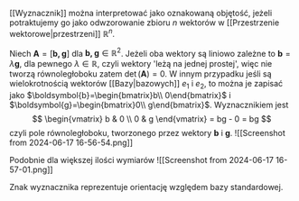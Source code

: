 [[Wyznacznik]] można interpretować jako oznakowaną objętość, jeżeli potraktujemy go jako odwzorowanie zbioru $n$ wektorów w [[Przestrzenie wektorowe|przestrzeni]] $\mathbb{R}^n$. 

Niech $\boldsymbol{A}=[\boldsymbol{b, g}]$ dla $\boldsymbol{b, g}\in\mathbb{R}^2$. Jeżeli oba wektory są liniowo zależne to $\boldsymbol{b}=\lambda\boldsymbol{g}$, dla pewnego $\lambda\in\mathbb{R}$, czyli wektory 'leżą na jednej prostej', więc nie tworzą równoległoboku zatem $\det(\boldsymbol{A})=0$. 
W innym przypadku jeśli są wielokrotnością wektorów [[Bazy|bazowych]] $e_1$ i $e_2$, to można je zapisać jako $\boldsymbol{b}=\begin{bmatrix}b\\ 0\end{bmatrix}$ i $\boldsymbol{g}=\begin{bmatrix}0\\ g\end{bmatrix}$. Wyznacznikiem jest
$$
\begin{vmatrix}
b & 0 \\
0 & g 
\end{vmatrix}
= bg - 0 = bg 
$$
czyli pole równoległoboku, tworzonego przez wektory $\boldsymbol{b}$ i $\boldsymbol{g}$.
![[Screenshot from 2024-06-17 16-56-54.png]]

Podobnie dla większej ilości wymiarów
![[Screenshot from 2024-06-17 16-57-01.png]]

Znak wyznacznika reprezentuje orientację względem bazy standardowej. 
